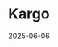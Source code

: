---  
layout: startup_page  
title: "Kargo"  
id: "kargo.com"  
permalink: "/kargokargo.com06062025/"  
website: "https://www.kargo.com/"  
funding_round: ""  
funding_amount: "$18.4M"  
investors: "Matter Venture Partners, Sozo Ventures, Founders Fund, Lineage, Armada Supply Chain Solutions, LLC."  
about: "Kargo is an industrial AI technology company that provides integrated hardware and software solutions to automate freight data capture and verification, making freight data visible, reliable, and actionable at scale. Kargo's system uses computer vision to connect the physical world of freight to the digital systems used to manage it, providing accurate and timely inventory data to its customers."  
markets: "Advertising Services"  
hq: "New York, New York, United States"  
founded_year: "2003"  
linkedin: "https://www.linkedin.com/company/kargo"  
twitter: "http://twitter.com/kargo"  
instagram: ""  
facebook: "http://www.facebook.com/kargo"  
crunchbase: "https://www.crunchbase.com/organization/kargo"  
pitchbook: ""  

date_display: "06-Jun-2025"  
date: "2025-06-06"

# SEO Optimization  
meta_title: "Kargo -  Funding ($18.4M)"  
meta_description: "Kargo, Kargo is an industrial AI technology company that provides integrated hardware and software solutions to automate freight data capture and verificatio..."  
meta_keywords: "Kargo, Advertising Services,  funding"  
canonical_url: "https://startup.projectstartups.com/kargokargo.com06062025/"  
---